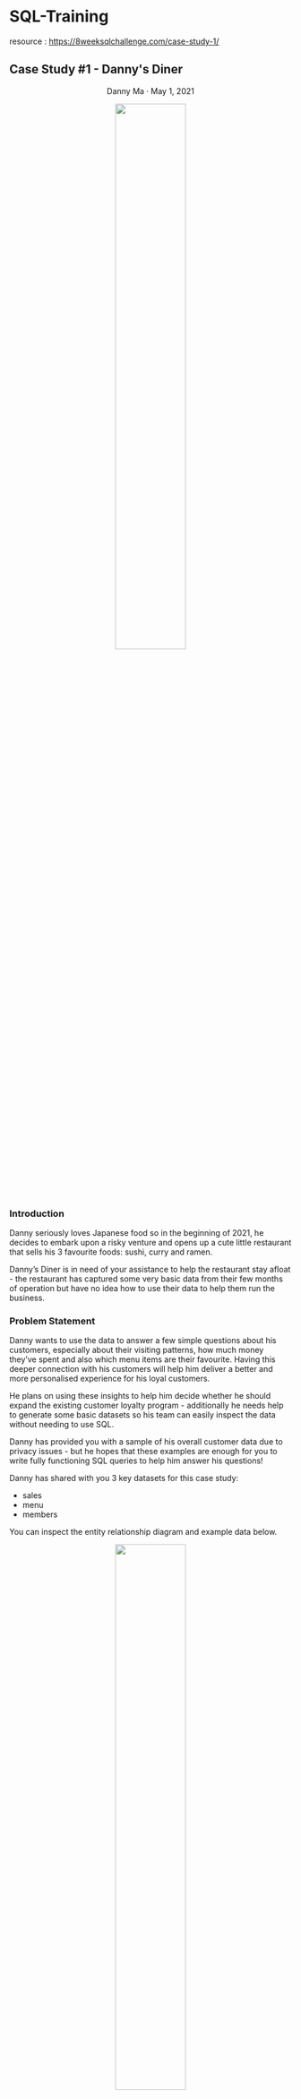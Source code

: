 # SQL-Training

resource : https://8weeksqlchallenge.com/case-study-1/

## Case Study #1 - Danny's Diner

<p align="center">
Danny Ma · May 1, 2021
</p>
<p align="center">
<img src="https://user-images.githubusercontent.com/22377237/189731067-b4cd2079-da4b-4193-882f-f00a028eede0.png" width=50% height=50%>
</p>

### Introduction
Danny seriously loves Japanese food so in the beginning of 2021, he decides to embark upon a risky venture and opens up a cute little restaurant that sells 
his 3 favourite foods: sushi, curry and ramen.

Danny’s Diner is in need of your assistance to help the restaurant stay afloat - the restaurant has captured some very basic data from their few months of operation
but have no idea how to use their data to help them run the business.

### Problem Statement
Danny wants to use the data to answer a few simple questions about his customers, especially about their visiting patterns, how much money they’ve spent and 
also which menu items are their favourite. Having this deeper connection with his customers will help him deliver a better and more personalised experience 
for his loyal customers.

He plans on using these insights to help him decide whether he should expand the existing customer loyalty program - additionally he needs help to generate 
some basic datasets so his team can easily inspect the data without needing to use SQL.

Danny has provided you with a sample of his overall customer data due to privacy issues - but he hopes that these examples are enough for you to write fully 
functioning SQL queries to help him answer his questions!

Danny has shared with you 3 key datasets for this case study:

- sales
- menu
- members

You can inspect the entity relationship diagram and example data below.

<p align="center">
<img src="https://user-images.githubusercontent.com/22377237/189733691-2ec7299c-6605-478a-a15e-228c1cdfc8d2.png" width=50% height=50%>
</p>

### Case Study Questions
Each of the following case study questions can be answered using a single SQL statement:

1. What is the total amount each customer spent at the restaurant?
2. How many days has each customer visited the restaurant?
3. What was the first item from the menu purchased by each customer?
4. What is the most purchased item on the menu and how many times was it purchased by all customers?
5. Which item was the most popular for each customer?
6. Which item was purchased first by the customer after they became a member?
7. Which item was purchased just before the customer became a member?
8. What is the total items and amount spent for each member before they became a member?
9. If each $1 spent equates to 10 points and sushi has a 2x points multiplier - how many points would each customer have?
10. In the first week after a customer joins the program (including their join date) they earn 2x points on all items, not just sushi - how many points do customer A and B have at the end of January?
